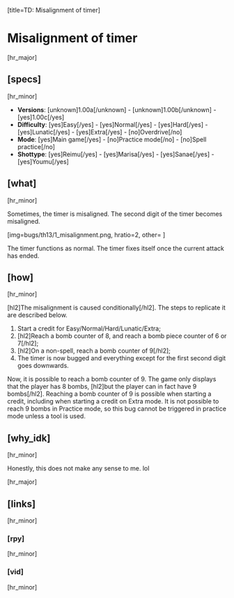 [title=TD: Misalignment of timer]
# Misalignment of timer
[hr_major]

## [specs]
[hr_minor]

* **Versions**: [unknown]1.00a[/unknown] - [unknown]1.00b[/unknown] - [yes]1.00c[/yes]
* **Difficulty**: [yes]Easy[/yes] - [yes]Normal[/yes] - [yes]Hard[/yes] - [yes]Lunatic[/yes] - [yes]Extra[/yes] - [no]Overdrive[/no]
* **Mode**: [yes]Main game[/yes] - [no]Practice mode[/no] - [no]Spell practice[/no]
* **Shottype**: [yes]Reimu[/yes] - [yes]Marisa[/yes] - [yes]Sanae[/yes] - [yes]Youmu[/yes]

## [what] 
[hr_minor]

Sometimes, the timer is misaligned. The second digit of the timer becomes misaligned.

[img=bugs/th13/1_misalignment.png, hratio=2, other= ]

The timer functions as normal. The timer fixes itself once the current attack has ended.

## [how]
[hr_minor]

[hl2]The misalignment is caused conditionally[/hl2]. The steps to replicate it are described below.

1. Start a credit for Easy/Normal/Hard/Lunatic/Extra;
2. [hl2]Reach a bomb counter of 8, and reach a bomb piece counter of 6 or 7[/hl2];
3. [hl2]On a non-spell, reach a bomb counter of 9[/hl2];
4. The timer is now bugged and everything except for the first second digit goes downwards.

Now, it is possible to reach a bomb counter of 9. The game only displays that the player has 8 bombs, [hl2]but the player can in fact have 9 bombs[/hl2].
Reaching a bomb counter of 9 is possible when starting a credit, including when starting a credit on Extra mode. It is not possible to reach 9 bombs in Practice mode, so this bug cannot be triggered in practice mode unless a tool is used.

## [why_idk]
[hr_minor]

Honestly, this does not make any sense to me. lol

[hr_major]
## [links]
[hr_minor]
### [rpy]
[hr_minor]
### [vid]
[hr_minor]

